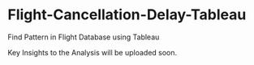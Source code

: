 # Flight-Cancellation-Delay-Tableau
Find Pattern in Flight Database using Tableau

Key Insights to the Analysis will be uploaded soon. 
